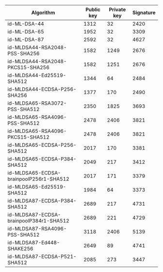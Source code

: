 | Algorithm                                     |  Public key  |  Private key |  Signature   |
| --------------------------------------------- | ------------ | ------------ |  ----------- |
| id-ML-DSA-44                                  |     1312     |      32      |     2420     |
| id-ML-DSA-65                                  |     1952     |      32      |     3309     |
| id-ML-DSA-87                                  |     2592     |      32      |     4627     |
| id-MLDSA44-RSA2048-PSS-SHA256                 |     1582     |     1249     |     2676     |
| id-MLDSA44-RSA2048-PKCS15-SHA256              |     1582     |     1251     |     2676     |
| id-MLDSA44-Ed25519-SHA512                     |     1344     |      64      |     2484     |
| id-MLDSA44-ECDSA-P256-SHA256                  |     1377     |     170      |     2490     |
| id-MLDSA65-RSA3072-PSS-SHA512                 |     2350     |     1825     |     3693     |
| id-MLDSA65-RSA4096-PSS-SHA512                 |     2478     |     2406     |     3821     |
| id-MLDSA65-RSA4096-PKCS15-SHA512              |     2478     |     2406     |     3821     |
| id-MLDSA65-ECDSA-P256-SHA512                  |     2017     |     170      |     3381     |
| id-MLDSA65-ECDSA-P384-SHA512                  |     2049     |     217      |     3412     |
| id-MLDSA65-ECDSA-brainpoolP256r1-SHA512       |     2017     |     171      |     3379     |
| id-MLDSA65-Ed25519-SHA512                     |     1984     |      64      |     3373     |
| id-MLDSA87-ECDSA-P384-SHA512                  |     2689     |     217      |     4731     |
| id-MLDSA87-ECDSA-brainpoolP384r1-SHA512       |     2689     |     221      |     4729     |
| id-MLDSA87-RSA4096-PSS-SHA512                 |     3118     |     2406     |     5139     |
| id-MLDSA87-Ed448-SHAKE256                     |     2649     |      89      |     4741     |
| id-MLDSA87-ECDSA-P521-SHA512                  |     2085     |     273      |     3447     |
